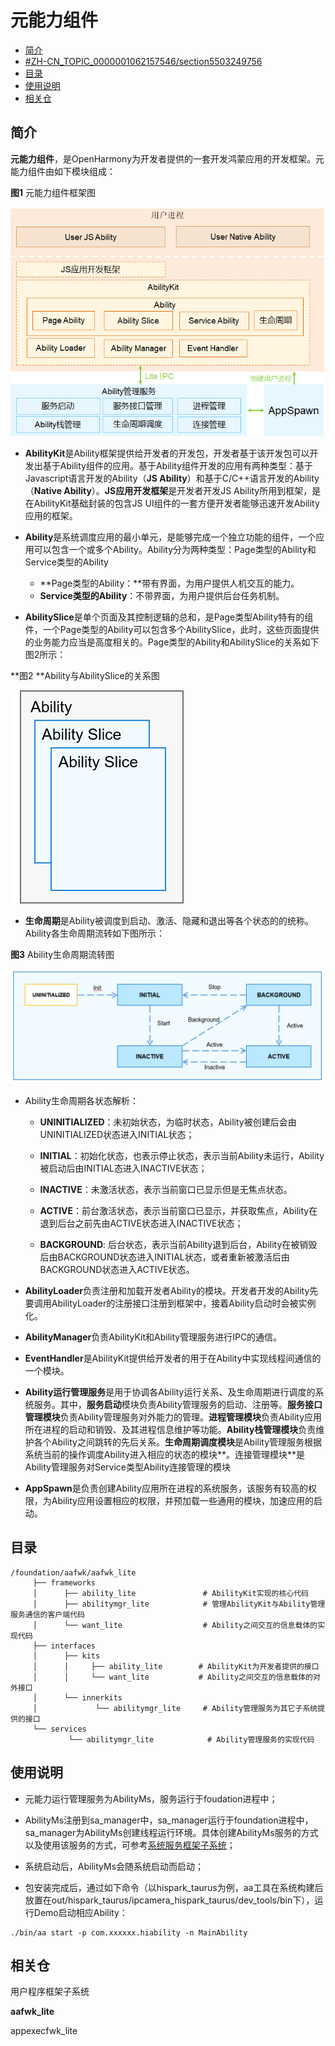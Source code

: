 # 元能力组件<a name="ZH-CN_TOPIC_0000001062157546"></a>

-   [简介](#section11660541593)
-   [\#ZH-CN\_TOPIC\_0000001062157546/section5503249756](#section5503249756)
-   [目录](#section1464106163817)
-   [使用说明](#section1954314201620)
-   [相关仓](#section93061357133720)

## 简介<a name="section11660541593"></a>

**元能力组件**，是OpenHarmony为开发者提供的一套开发鸿蒙应用的开发框架。元能力组件由如下模块组成：

**图1**  元能力组件框架图

![](figures/zh-cn_image_0000001133175707.png)

-   **AbilityKit**是Ability框架提供给开发者的开发包，开发者基于该开发包可以开发出基于Ability组件的应用。基于Ability组件开发的应用有两种类型：基于Javascript语言开发的Ability（**JS Ability**）和基于C/C++语言开发的Ability（**Native Ability**）。**JS应用开发框架**是开发者开发JS Ability所用到框架，是在AbilityKit基础封装的包含JS UI组件的一套方便开发者能够迅速开发Ability应用的框架。
-   **Ability**是系统调度应用的最小单元，是能够完成一个独立功能的组件，一个应用可以包含一个或多个Ability。Ability分为两种类型：Page类型的Ability和Service类型的Ability
    -   **Page类型的Ability：**带有界面，为用户提供人机交互的能力。
    -   **Service类型的Ability**：不带界面，为用户提供后台任务机制。

-   **AbilitySlice**是单个页面及其控制逻辑的总和，是Page类型Ability特有的组件，一个Page类型的Ability可以包含多个AbilitySlice，此时，这些页面提供的业务能力应当是高度相关的。Page类型的Ability和AbilitySlice的关系如下图2所示：

**图2 **Ability与AbilitySlice的关系图

![](figures/zh-cn_image_0000001085773976.gif)

-   **生命周期**是Ability被调度到启动、激活、隐藏和退出等各个状态的的统称。Ability各生命周期流转如下图所示：

**图3**  Ability生命周期流转图

![](figures/zh-cn_image_0000001086697634.png)

-   Ability生命周期各状态解析：
    -   **UNINITIALIZED**：未初始状态，为临时状态，Ability被创建后会由UNINITIALIZED状态进入INITIAL状态；

    -   **INITIAL**：初始化状态，也表示停止状态，表示当前Ability未运行，Ability被启动后由INITIAL态进入INACTIVE状态；

    -   **INACTIVE**：未激活状态，表示当前窗口已显示但是无焦点状态。

    -   **ACTIVE**：前台激活状态，表示当前窗口已显示，并获取焦点，Ability在退到后台之前先由ACTIVE状态进入INACTIVE状态；

    -   **BACKGROUND**: 后台状态，表示当前Ability退到后台，Ability在被销毁后由BACKGROUND状态进入INITIAL状态，或者重新被激活后由BACKGROUND状态进入ACTIVE状态。

-   **AbilityLoader**负责注册和加载开发者Ability的模块。开发者开发的Ability先要调用AbilityLoader的注册接口注册到框架中，接着Ability启动时会被实例化。
-   **AbilityManager**负责AbilityKit和Ability管理服务进行IPC的通信。
-   **EventHandler**是AbilityKit提供给开发者的用于在Ability中实现线程间通信的一个模块。
-   **Ability运行管理服务**是用于协调各Ability运行关系、及生命周期进行调度的系统服务。其中，**服务启动**模块负责Ability管理服务的启动、注册等。**服务接口管理模块**负责Ability管理服务对外能力的管理。**进程管理模块**负责Ability应用所在进程的启动和销毁、及其进程信息维护等功能。**Ability栈管理模块**负责维护各个Ability之间跳转的先后关系。**生命周期调度模块**是Ability管理服务根据系统当前的操作调度Ability进入相应的状态的模块**。连接管理模块**是Ability管理服务对Service类型Ability连接管理的模块
-   **AppSpawn**是负责创建Ability应用所在进程的系统服务，该服务有较高的权限，为Ability应用设置相应的权限，并预加载一些通用的模块，加速应用的启动。

## 目录<a name="section1464106163817"></a>

```
/foundation/aafwk/aafwk_lite
     ├── frameworks
     │      ├── ability_lite               # AbilityKit实现的核心代码
     │      ├── abilitymgr_lite            # 管理AbilityKit与Ability管理服务通信的客户端代码
     │      └── want_lite                  # Ability之间交互的信息载体的实现代码
     ├── interfaces
     │      ├── kits
     │      │     ├── ability_lite        # AbilityKit为开发者提供的接口
     │      │     └── want_lite           # Ability之间交互的信息载体的对外接口
     │      └── innerkits
     │             └── abilitymgr_lite     # Ability管理服务为其它子系统提供的接口
     └── services
             └── abilitymgr_lite            # Ability管理服务的实现代码
```

## 使用说明<a name="section1954314201620"></a>

-   元能力运行管理服务为AbilityMs，服务运行于foudation进程中；
-   AbilityMs注册到sa\_manager中，sa\_manager运行于foundation进程中，sa\_manager为AbilityMs创建线程运行环境。具体创建AbilityMs服务的方式以及使用该服务的方式，可参考[系统服务框架子系统](zh-cn_topic_0000001051589563.md)；
-   系统启动后，AbilityMs会随系统启动而启动；

-   包安装完成后，通过如下命令（以hispark\_taurus为例，aa工具在系统构建后放置在out/hispark\_taurus/ipcamera\_hispark\_taurus/dev\_tools/bin下），运行Demo启动相应Ability：

```
./bin/aa start -p com.xxxxxx.hiability -n MainAbility
```

## 相关仓<a name="section93061357133720"></a>

用户程序框架子系统

**aafwk\_lite**

appexecfwk\_lite

